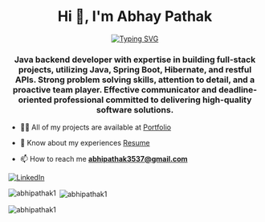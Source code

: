 <h1 align="center">Hi 👋, I'm Abhay Pathak</h1>

<p align="center">
  <a href="https://git.io/typing-svg"><img src="https://readme-typing-svg.demolab.com?font=Fira+Code&size=24&pause=1000&color=F75C7E&center=true&width=435&lines=Java+Backend+Developer;Full-Stack+Web+Developer" alt="Typing SVG" /></a>
</p>

<h3 align="center">Java backend developer with expertise in building full-stack projects, utilizing Java, Spring Boot, Hibernate, and restful APIs. Strong problem solving skills, attention to detail, and a proactive team player. Effective communicator and deadline-oriented professional committed to delivering high-quality software solutions.</h3>

- 👨‍💻 All of my projects are available at [Portfolio](https://abhipathak1.github.io/)

- 📄 Know about my experiences [Resume](https://drive.google.com/uc?export=download&id=1L1wzxDdw63ikYNVvlOrrOWnI-Hbm_NXD) 

- 📫 How to reach me **abhipathak3537@gmail.com**

[![LinkedIn](https://img.shields.io/badge/LinkedIn-%230077B5.svg?logo=linkedin&logoColor=white)](https://linkedin.com/in/https://www.linkedin.com/in/abhay-pathak-824070257/) 

<p><img align="left" src="https://github-readme-stats.vercel.app/api/top-langs?username=abhipathak1&show_icons=true&locale=en&layout=compact" alt="abhipathak1" /></p>

<p>&nbsp;<img align="center" src="https://github-readme-stats.vercel.app/api?username=abhipathak1&show_icons=true&locale=en" alt="abhipathak1" /></p>

<p><img align="center" src="https://github-readme-streak-stats.herokuapp.com/?user=abhipathak1&" alt="abhipathak1" /></p>
